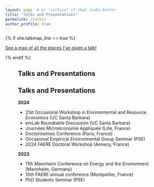 ```yaml
---
layout: page  # or "archive" if that looks better
title: "Talks and Presentations"
permalink: /talks/
author_profile: true
---
```


{% if site.talkmap_link == true %}
<p style="text-decoration:underline;"><a href="/talkmap.html">See a map of all the places I've given a talk!</a></p>
{% endif %}

<h2 style="margin-left: 40px;">Talks and Presentations</h2>

<div style="margin-left: 40px;"> <!-- Add left margin to push content to the right -->


## Talks and Presentations

<!-- You can use Markdown for each talk entry, and HTML for styling if needed -->
            
**2024**  
- 21st Occasional Workshop in Environmental and Resource Economics (UC Santa Barbara)
- emLab Roundtable Discussion (UC Santa Barbara)
- Journées Microéconomie Appliquée (Lille, France)
- Doctorissimes Conference (Paris, France)
- Occasional Empirical Environmental Group Seminar (PSE)
- 2024 FAERE Doctoral Workshop (Annecy, France)

**2023**
- 11th Mannheim Conference on Energy and the Environment (Mannheim, Germany)
- 10th FAERE annual conference (Montpellier, France)
- PhD Students Seminar (PSE)

<!-- Add more talks as needed -->
